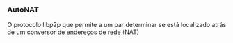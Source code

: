 ### AutoNAT

O protocolo libp2p que permite a um par determinar se está localizado atrás de um conversor de endereços de rede (NAT)
